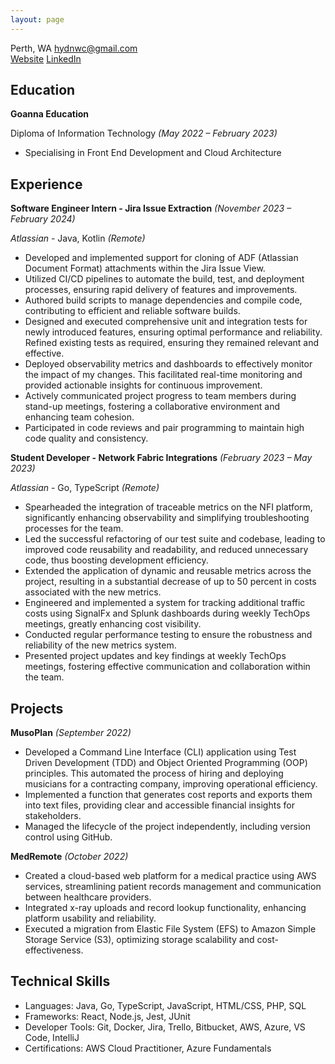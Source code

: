 ```yaml
---
layout: page
---
```

Perth, WA
hydnwc@gmail.com  
[Website](http://haydenc.dev) 
[LinkedIn](https://linkedin.com/in/haydenwc/)

## Education

**Goanna Education**

Diploma of Information Technology *(May  2022 – February  2023)*

- Specialising in Front End Development and Cloud Architecture

## Experience

**Software Engineer Intern - Jira Issue Extraction** *(November  2023 – February  2024)*

*Atlassian* - Java, Kotlin *(Remote)*

- Developed and implemented support for cloning of ADF (Atlassian Document Format) attachments within the Jira Issue View.
-  Utilized CI/CD pipelines to automate the build, test, and deployment processes, ensuring rapid delivery of features and improvements.
- Authored build scripts to manage dependencies and compile code, contributing to efficient and reliable software builds.
- Designed and executed comprehensive unit and integration tests for newly introduced features, ensuring optimal performance and reliability. Refined existing tests as required, ensuring they remained relevant and effective.
- Deployed observability metrics and dashboards to effectively monitor the impact of my changes. This facilitated real-time monitoring and provided actionable insights for continuous improvement.
- Actively communicated project progress to team members during stand-up meetings, fostering a collaborative environment and enhancing team cohesion.
- Participated in code reviews and pair programming to maintain high code quality and consistency.

**Student Developer - Network Fabric Integrations** *(February  2023 – May  2023)*

*Atlassian* - Go, TypeScript *(Remote)*

- Spearheaded the integration of traceable metrics on the NFI platform, significantly enhancing observability and simplifying troubleshooting processes for the team.
- Led the successful refactoring of our test suite and codebase, leading to improved code reusability and readability, and reduced unnecessary code, thus boosting development efficiency.
- Extended the application of dynamic and reusable metrics across the project, resulting in a substantial decrease of up to  50 percent in costs associated with the new metrics.
- Engineered and implemented a system for tracking additional traffic costs using SignalFx and Splunk dashboards during weekly TechOps meetings, greatly enhancing cost visibility.
- Conducted regular performance testing to ensure the robustness and reliability of the new metrics system.
- Presented project updates and key findings at weekly TechOps meetings, fostering effective communication and collaboration within the team.

## Projects

**MusoPlan** *(September  2022)*

- Developed a Command Line Interface (CLI) application using Test Driven Development (TDD) and Object Oriented Programming (OOP) principles. This automated the process of hiring and deploying musicians for a contracting company, improving operational efficiency.
- Implemented a function that generates cost reports and exports them into text files, providing clear and accessible financial insights for stakeholders.
- Managed the lifecycle of the project independently, including version control using GitHub.

**MedRemote** *(October  2022)*

- Created a cloud-based web platform for a medical practice using AWS services, streamlining patient records management and communication between healthcare providers.
- Integrated x-ray uploads and record lookup functionality, enhancing platform usability and reliability.
- Executed a migration from Elastic File System (EFS) to Amazon Simple Storage Service (S3), optimizing storage scalability and cost-effectiveness.

## Technical Skills

- Languages: Java, Go, TypeScript, JavaScript, HTML/CSS, PHP, SQL
- Frameworks: React, Node.js, Jest, JUnit
- Developer Tools: Git, Docker, Jira, Trello, Bitbucket, AWS, Azure, VS Code, IntelliJ
- Certifications: AWS Cloud Practitioner, Azure Fundamentals
